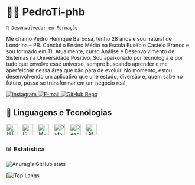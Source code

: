 #  👨‍💻 PedroTi-phb
 `🚀 Desenvolvedor em Formação` 

Me chamo Pedro Henrique Barbosa, tenho 28 anos e sou natural de Londrina – PR. Concluí o Ensino Médio na Escola Eusébio Castelo Branco e sou formado em TI. Atualmente, curso Análise e Desenvolvimento de Sistemas na Universidade Positivo. Sou apaixonado por tecnologia e por tudo que envolve esse universo, sempre buscando aprender e me aperfeiçoar nessa área que não para de evoluir.
No momento, estou desenvolvendo um aplicativo que une estudo, diversão e, quem sabe no futuro, possa se transformar em um negócio real.

<p align="left">
    <!-- Instagram -->
    <a href="https://www.instagram.com/pedro.henriquehb?igsh=MWNrNGw5NXJlbjdzag%3D%3D&utm_source=qr" target="_blank">
        <img 
            alt="Instagram" 
            title="Me siga no Instagram" 
            src="https://custom-icon-badges.demolab.com/badge/Instagram-E4405F?style=for-the-badge&logo=instagram&logoColor=white"
        />
    </a>
<!-- E-mail -->
<a href="mailto:pedrobarbosajk@hotmail.com" target="_blank" rel="noopener noreferrer">
  <img alt="E-mail" title="Envie-me um e-mail" src="https://custom-icon-badges.demolab.com/badge/E--mail-0078D4?style=for-the-badge&logo=gmail&logoColor=white" />
</a>
<!-- Repositório do App -->
<a href="https://github.com/PedroTi-phb/Desenv" target="_blank" rel="noopener noreferrer">
  <img alt="GitHub Repo" title="Acesse o repositório do meu aplicativo" src="https://custom-icon-badges.demolab.com/badge/App%20Repository-181717?style=for-the-badge&logo=github&logoColor=white" />
</a>
</p>


## 🤖 **Linguagens e Tecnologias**

<img 
    align="left" 
    alt="HTML"
    title="HTML" 
    width="30px" 
    style="padding-right: 10px;" 
    src="https://cdn.jsdelivr.net/gh/devicons/devicon@latest/icons/html5/html5-original.svg" 
/>
<!-- Linguagem C -->
<img align="left" alt="C" title="C" width="30px" style="padding-right: 10px;" src="https://cdn.jsdelivr.net/gh/devicons/devicon/icons/c/c-original.svg" />

<!-- Banco de Dados (MySQL) -->
<img align="left" alt="MySQL" title="MySQL" width="30px" style="padding-right: 10px;" src="https://cdn.jsdelivr.net/gh/devicons/devicon/icons/mysql/mysql-original.svg" />

<!-- Python -->
<img align="left" alt="Python" title="Python" width="30px" style="padding-right: 10px;" src="https://cdn.jsdelivr.net/gh/devicons/devicon/icons/python/python-original.svg" />

<!-- React -->
<img align="left" alt="React" title="React" width="30px" style="padding-right: 10px;" src="https://cdn.jsdelivr.net/gh/devicons/devicon/icons/react/react-original.svg" />

<!-- GitHub -->
<img align="left" alt="GitHub" title="GitHub" width="30px" style="padding-right: 10px;" src="https://cdn.jsdelivr.net/gh/devicons/devicon/icons/github/github-original.svg" />
<br/>
<br/>

### 📊 Estatística

![Anurag's GitHub stats](https://github-readme-stats.vercel.app/api?username=PedroTi-phb&show_icons=true&theme=radical&include_all_commits=true) 

[![Top Langs](https://github-readme-stats.vercel.app/api/top-langs/?username=Pedroti-phb&theme=radical&layout=compact&custom_title=Tecnologias)
